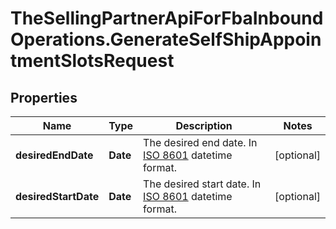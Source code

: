 # TheSellingPartnerApiForFbaInboundOperations.GenerateSelfShipAppointmentSlotsRequest

## Properties

Name | Type | Description | Notes
------------ | ------------- | ------------- | -------------
**desiredEndDate** | **Date** | The desired end date. In [ISO 8601](https://developer-docs.amazon.com/sp-api/docs/iso-8601) datetime format. | [optional] 
**desiredStartDate** | **Date** | The desired start date. In [ISO 8601](https://developer-docs.amazon.com/sp-api/docs/iso-8601) datetime format. | [optional] 


